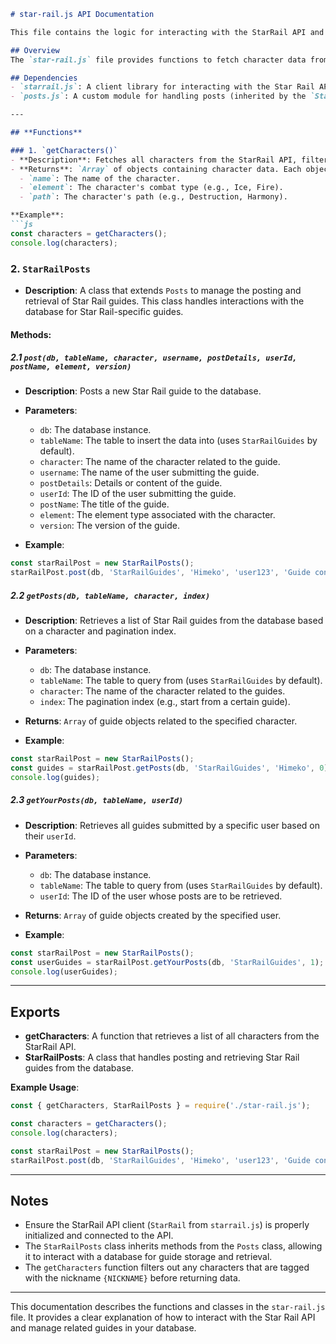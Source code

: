 ```markdown
# star-rail.js API Documentation

This file contains the logic for interacting with the StarRail API and managing Star Rail character and guide data.

## Overview
The `star-rail.js` file provides functions to fetch character data from the StarRail API and a class to manage posting and retrieving guides related to Star Rail characters. It leverages the `StarRail` client to fetch character information and a `StarRailPosts` class that extends the `Posts` class to handle database interactions related to guides.

## Dependencies
- `starrail.js`: A client library for interacting with the Star Rail API.
- `posts.js`: A custom module for handling posts (inherited by the `StarRailPosts` class).

---

## **Functions**

### 1. `getCharacters()`
- **Description**: Fetches all characters from the StarRail API, filters out characters with the nickname `{NICKNAME}`, and returns a list of relevant data for each character, including their name, element, and path.
- **Returns**: `Array` of objects containing character data. Each object includes:
  - `name`: The name of the character.
  - `element`: The character's combat type (e.g., Ice, Fire).
  - `path`: The character's path (e.g., Destruction, Harmony).

**Example**:
```js
const characters = getCharacters();
console.log(characters);
```

### 2. `StarRailPosts`
- **Description**: A class that extends `Posts` to manage the posting and retrieval of Star Rail guides. This class handles interactions with the database for Star Rail-specific guides.
  
#### **Methods:**

##### 2.1 `post(db, tableName, character, username, postDetails, userId, postName, element, version)`
- **Description**: Posts a new Star Rail guide to the database.
- **Parameters**:
  - `db`: The database instance.
  - `tableName`: The table to insert the data into (uses `StarRailGuides` by default).
  - `character`: The name of the character related to the guide.
  - `username`: The name of the user submitting the guide.
  - `postDetails`: Details or content of the guide.
  - `userId`: The ID of the user submitting the guide.
  - `postName`: The title of the guide.
  - `element`: The element type associated with the character.
  - `version`: The version of the guide.
  
- **Example**:
```js
const starRailPost = new StarRailPosts();
starRailPost.post(db, 'StarRailGuides', 'Himeko', 'user123', 'Guide content...', 1, 'Star Rail Guide', 'Fire', '1.0');
```

##### 2.2 `getPosts(db, tableName, character, index)`
- **Description**: Retrieves a list of Star Rail guides from the database based on a character and pagination index.
- **Parameters**:
  - `db`: The database instance.
  - `tableName`: The table to query from (uses `StarRailGuides` by default).
  - `character`: The name of the character related to the guides.
  - `index`: The pagination index (e.g., start from a certain guide).
  
- **Returns**: `Array` of guide objects related to the specified character.

- **Example**:
```js
const starRailPost = new StarRailPosts();
const guides = starRailPost.getPosts(db, 'StarRailGuides', 'Himeko', 0);
console.log(guides);
```

##### 2.3 `getYourPosts(db, tableName, userId)`
- **Description**: Retrieves all guides submitted by a specific user based on their `userId`.
- **Parameters**:
  - `db`: The database instance.
  - `tableName`: The table to query from (uses `StarRailGuides` by default).
  - `userId`: The ID of the user whose posts are to be retrieved.
  
- **Returns**: `Array` of guide objects created by the specified user.

- **Example**:
```js
const starRailPost = new StarRailPosts();
const userGuides = starRailPost.getYourPosts(db, 'StarRailGuides', 1);
console.log(userGuides);
```

---

## **Exports**
- **getCharacters**: A function that retrieves a list of all characters from the StarRail API.
- **StarRailPosts**: A class that handles posting and retrieving Star Rail guides from the database.

**Example Usage**:
```js
const { getCharacters, StarRailPosts } = require('./star-rail.js');

const characters = getCharacters();
console.log(characters);

const starRailPost = new StarRailPosts();
starRailPost.post(db, 'StarRailGuides', 'Himeko', 'user123', 'Guide content...', 1, 'Star Rail Guide', 'Fire', '1.0');
```

---

## **Notes**
- Ensure the StarRail API client (`StarRail` from `starrail.js`) is properly initialized and connected to the API.
- The `StarRailPosts` class inherits methods from the `Posts` class, allowing it to interact with a database for guide storage and retrieval.
- The `getCharacters` function filters out any characters that are tagged with the nickname `{NICKNAME}` before returning data.

---

This documentation describes the functions and classes in the `star-rail.js` file. It provides a clear explanation of how to interact with the Star Rail API and manage related guides in your database.
```